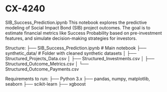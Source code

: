 # CX-4240

SIB_Success_Prediction.ipynb
This notebook explores the predictive modeling of Social Impact Bond (SIB) project outcomes. The goal is to estimate financial metrics like Success Probability based on pre-investment features, and simulate decision-making strategies for investors.

Structure:
├── SIB_Success_Prediction.ipynb        # Main notebook
├── synthetic_data/                     # Folder with cleaned synthetic datasets
│   ├── Structured_Projects_Data.csv
│   ├── Structured_Investments.csv
│   ├── Structured_Outcome_Metrics.csv
│   └── Structured_Outcome_Payments.csv

Requirements to run: 
├── Python 3.x
├── pandas, numpy, matplotlib, seaborn
├── scikit-learn
├── xgboost 
